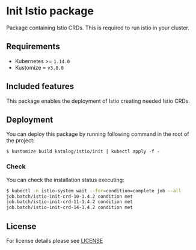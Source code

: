 # Init Istio package

Package containing Istio CRDs. This is required to run istio in your cluster.


## Requirements

- Kubernetes >= `1.14.0`
- Kustomize = `v3.0.0`


## Included features

This package enables the deployment of Istio creating needed Istio CRDs.


## Deployment

You can deploy this package by running following command in the root of the project:

```shell
$ kustomize build katalog/istio/init | kubectl apply -f -
```


### Check

You can check the installation status executing:

```bash
$ kubectl -n istio-system wait --for=condition=complete job --all
job.batch/istio-init-crd-10-1.4.2 condition met
job.batch/istio-init-crd-11-1.4.2 condition met
job.batch/istio-init-crd-14-1.4.2 condition met
```


## License

For license details please see [LICENSE](../../../LICENSE)
